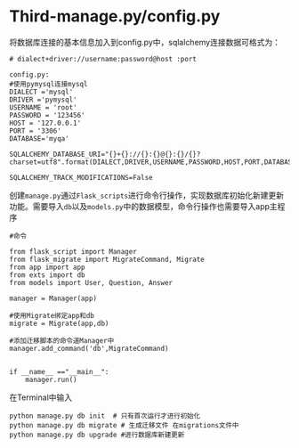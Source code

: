 # Third-manage.py/config.py

将数据库连接的基本信息加入到config.py中，sqlalchemy连接数据可格式为：

```text
# dialect+driver://username:password@host :port
```

```text
config.py:
#使用pymysql连接mysql
DIALECT ='mysql'
DRIVER ='pymysql'
USERNAME = 'root'
PASSWORD = '123456'
HOST = '127.0.0.1'
PORT = '3306'
DATABASE='myqa'

SQLALCHEMY_DATABASE_URI="{}+{}://{}:{}@{}:{}/{}?charset=utf8".format(DIALECT,DRIVER,USERNAME,PASSWORD,HOST,PORT,DATABASE)

SQLALCHEMY_TRACK_MODIFICATIONS=False
```

创建`manage.py`通过`Flask_scripts`进行命令行操作，实现数据库初始化新建更新功能。需要导入`db`以及`models.py`中的数据模型，命令行操作也需要导入app主程序

```text
#命令

from flask_script import Manager
from flask_migrate import MigrateCommand, Migrate
from app import app
from exts import db
from models import User, Question, Answer

manager = Manager(app)

#使用Migrate绑定app和db
migrate = Migrate(app,db)

#添加迁移脚本的命令道Manager中
manager.add_command('db',MigrateCommand)


if __name__ =="__main__":
    manager.run()
```

在Terminal中输入

```text
python manage.py db init  # 只有首次运行才进行初始化
python manage.py db migrate # 生成迁移文件 在migrations文件中
python manage.py db upgrade #进行数据库新建更新
```


